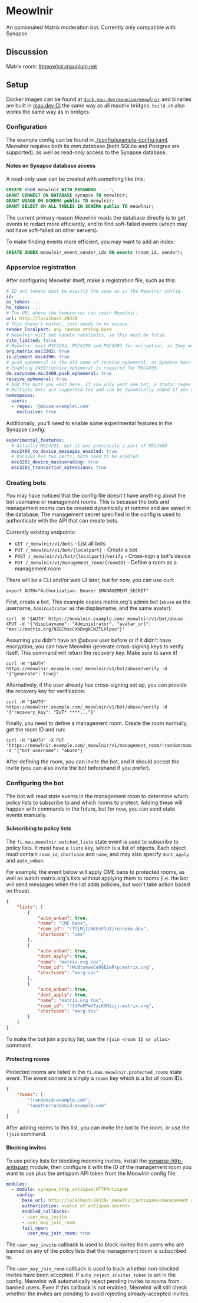 # Meowlnir
An opinionated Matrix moderation bot. Currently only compatible with Synapse.

## Discussion
Matrix room: [#meowlnir:maunium.net](https://matrix.to/#/#meowlnir:maunium.net)

## Setup
Docker images can be found at [`dock.mau.dev/maunium/meowlnir`] and binaries
are built in [mau.dev CI] the same way as all mautrix bridges. `build.sh` also
works the same way as in bridges.

[`dock.mau.dev/maunium/meowlnir`]: https://mau.dev/maunium/meowlnir/container_registry
[mau.dev CI]: https://mau.dev/maunium/meowlnir/-/pipelines

### Configuration
The example config can be found in [./config/example-config.yaml]. Meowlnir
requires both its own database (both SQLite and Postgres are supported), as
well as read-only access to the Synapse database.

[./config/example-config.yaml]: (https://github.com/maunium/meowlnir/blob/main/config/example-config.yaml).

#### Notes on Synapse database access
A read-only user can be created with something like this:

```sql
CREATE USER meowlnir WITH PASSWORD '...';
GRANT CONNECT ON DATABASE synapse TO meowlnir;
GRANT USAGE ON SCHEMA public TO meowlnir;
GRANT SELECT ON ALL TABLES IN SCHEMA public TO meowlnir;
```

The current primary reason Meowlnir reads the database directly is to get
events to redact more efficiently, and to find soft-failed events (which
may not have soft-failed on other servers).

To make finding events more efficient, you may want to add an index:

```sql
CREATE INDEX meowlnir_event_sender_idx ON events (room_id, sender);
```

### Appservice registration
After configuring Meowlnir itself, make a registration file, such as this:

```yaml
# ID and tokens must be exactly the same as in the Meowlnir config.
id: ...
as_token: ...
hs_token: ...
# The URL where the homeserver can reach Meowlnir.
url: http://localhost:29339
# This doesn't matter, just needs to be unique.
sender_localpart: any random string here
# Meowlnir will not handle ratelimits, so this must be false.
rate_limited: false
# Meowlnir uses MSC3202, MSC4190 and MSC4203 for encryption, so they must be enabled.
org.matrix.msc3202: true
io.element.msc4190: true
# push_ephemeral is the old name of receive_ephemeral, as Synapse hasn't stabilized MSC2409 support yet.
# Enabling 2409/receive_ephemeral is required for MSC4203.
de.sorunome.msc2409.push_ephemeral: true
receive_ephemeral: true
# Add the bots you want here. If you only want one bot, a static regex is enough.
# Multiple bots are supported too and can be dynamically added if you set a non-static regex (e.g. `@moderation_.+:example\.com`)
namespaces:
  users:
  - regex: '@abuse:example\.com'
    exclusive: true
```

Additionally, you'll need to enable some experimental features in the Synapse config:

```yaml
experimental_features:
  # Actually MSC4203, but it was previously a part of MSC2409
  msc2409_to_device_messages_enabled: true
  # MSC3202 has two parts, both need to be enabled
  msc3202_device_masquerading: true
  msc3202_transaction_extensions: true
```

### Creating bots
You may have noticed that the config file doesn't have anything about the bot
username or management rooms. This is because the bots and management rooms can
be created dynamically at runtime and are saved in the database. The management
secret specified in the config is used to authenticate with the API that can
create bots.

Currently existing endpoints:

* `GET /_meowlnir/v1/bots` - List all bots
* `PUT /_meowlnir/v1/bot/{localpart}` - Create a bot
* `POST /_meowlnir/v1/bot/{localpart}/verify` - Cross-sign a bot's device
* `PUT /_meowlnir/v1/management_room/{roomID}` - Define a room as a management room

There will be a CLI and/or web UI later, but for now, you can use curl:

```shell
export AUTH="Authorization: Bearer $MANAGEMENT_SECRET"
```

First, create a bot. This example copies matrix.org's admin bot (`abuse` as the
username, `Administrator` as the displayname, and the same avatar):

```shell
curl -H "$AUTH" https://meowlnir.example.com/_meowlnir/v1/bot/abuse -XPUT -d '{"displayname": "Administrator", "avatar_url": "mxc://matrix.org/NZGChxcCXbBvgkCNZTLXlpux"}'
```

Assuming you didn't have an @abuse user before or if it didn't have encryption,
you can have Meowlnir generate cross-signing keys to verify itself. This
command will return the recovery key. Make sure to save it!

```shell
curl -H "$AUTH" https://meowlnir.example.com/_meowlnir/v1/bot/abuse/verify -d '{"generate": true}'
```

Alternatively, if the user already has cross-signing set up, you can provide
the recovery key for verification:

```shell
curl -H "$AUTH" https://meowlnir.example.com/_meowlnir/v1/bot/abuse/verify -d '{"recovery_key": "EsT* ****..."}'
```

Finally, you need to define a management room. Create the room normally, get
the room ID and run:

```shell
curl -H "$AUTH" -X PUT 'https://meowlnir.example.com/_meowlnir/v1/management_room/!randomroomid:example.com' -d '{"bot_username": "abuse"}'
```

After defining the room, you can invite the bot, and it should accept the invite
(you can also invite the bot beforehand if you prefer).

### Configuring the bot
The bot will read state events in the management room to determine which policy
lists to subscribe to and which rooms to protect. Adding these will happen with
commands in the future, but for now, you can send state events manually.

#### Subscribing to policy lists
The `fi.mau.meowlnir.watched_lists` state event is used to subscribe to policy
lists. It must have a `lists` key, which is a list of objects. Each object must
contain `room_id`, `shortcode` and `name`, and may also specify `dont_apply`
and `auto_unban`.

For example, the event below will apply CME bans to protected rooms, as well as
watch matrix.org's lists without applying them to rooms (i.e. the bot will send
messages when the list adds policies, but won't take action based on those).

```json
{
	"lists": [
		{
			"auto_unban": true,
			"name": "CME bans",
			"room_id": "!fTjMjIzNKEsFlUIiru:neko.dev",
			"shortcode": "cme"
		},
		{
			"auto_unban": true,
			"dont_apply": true,
			"name": "matrix.org coc",
			"room_id": "!WuBtumawCeOGEieRrp:matrix.org",
			"shortcode": "morg-coc"
		},
		{
			"auto_unban": true,
			"dont_apply": true,
			"name": "matrix.org tos",
			"room_id": "!tUPwPPmVTaiKXMiijj:matrix.org",
			"shortcode": "morg-tos"
		}
	]
}
```

To make the bot join a policy list, use the `!join <room ID or alias>` command.

#### Protecting rooms
Protected rooms are listed in the `fi.mau.meowlnir.protected_rooms` state event.
The event content is simply a `rooms` key which is a list of room IDs.

```json
{
	"rooms": [
		"!randomid:example.com",
		"!anotherrandomid:example.com"
	]
}
```

After adding rooms to this list, you can invite the bot to the room, or use the
`!join` command.

#### Blocking invites
To use policy lists for blocking incoming invites, install the
[synapse-http-antispam] module, then configure it with the ID of the management
room you want to use plus the antispam API token from the Meowlnir config file:

[synapse-http-antispam]: https://github.com/maunium/synapse-http-antispam

```yaml
modules:
  - module: synapse_http_antispam.HTTPAntispam
    config:
      base_url: http://localhost:29339/_meowlnir/antispam/<management room ID>
      authorization: <value of antispam.secret>
      enabled_callbacks:
      - user_may_invite
      - user_may_join_room
      fail_open:
        user_may_join_room: true
```

The `user_may_invite` callback is used to block invites from users who are
banned on any of the policy lists that the management room is subscribed to.

The `user_may_join_room` callback is used to track whether non-blocked invites
have been accepted. If `auto_reject_invites_token` is set in the config,
Meowlnir will automatically reject pending invites to rooms from banned users.
Even if this callback is not enabled, Meowlnir will still check whether the
invites are pending to avoid rejecting already-accepted invites.
